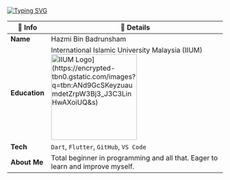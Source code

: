 [![Typing SVG](https://readme-typing-svg.herokuapp.com?font=Fira+Code&pause=1000&color=F7F7F7&width=435&lines=Welcome+brother%2Fsister)](https://git.io/typing-svg)

| 🧾 Info        | 💬 Details                                                                 |
|---------------|----------------------------------------------------------------------------|
| **Name**      | Hazmi Bin Badrunsham                                                       |
| **Education** | International Islamic University Malaysia (IIUM) <br><img src="[https://office.iium.edu.my/ocap/wp-content/uploads/sites/2/2025/07/Official_Logo_IIUM_Kanan_BlackText.png" alt="IIUM Logo](https://encrypted-tbn0.gstatic.com/images?q=tbn:ANd9GcSKeyzuaumdetZrpW3Bj3_J3C3LinHwAXoiUQ&s)" width="200"/>                          |
| **Tech**      | `Dart`, `Flutter`, `GitHub`, `VS Code`                                     |
| **About Me**  |Total beginner in programming and all that. Eager to learn and improve myself. |
